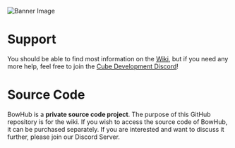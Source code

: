 ![Banner Image](https://i.gyazo.com/98c2263d954dbbdb089bde5b16be63d8.png)
# Support
You should be able to find most information on the [Wiki](https://github.com/File14/BowHub/wiki), but if you need any more help, feel free to join the [Cube Development Discord](https://discordapp.com/invite/gFU9SKV)!

# Source Code
BowHub is a **private source code project**. The purpose of this GitHub repository is for the wiki. If you wish to access the source code of BowHub, it can be purchased separately. If you are interested and want to discuss it further, please join our Discord Server.
